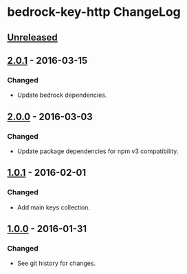 # bedrock-key-http ChangeLog

## [Unreleased]

## [2.0.1] - 2016-03-15

### Changed
- Update bedrock dependencies.

## [2.0.0] - 2016-03-03

### Changed
- Update package dependencies for npm v3 compatibility.

## [1.0.1] - 2016-02-01

### Changed
- Add main keys collection.

## [1.0.0] - 2016-01-31

### Changed
- See git history for changes.

[Unreleased]: https://github.com/digitalbazaar/bedrock-key-http/compare/2.0.1..HEAD
[2.0.1]: https://github.com/digitalbazaar/bedrock-key-http/compare/2.0.0...2.0.1
[2.0.0]: https://github.com/digitalbazaar/bedrock-key-http/compare/1.0.1...2.0.0
[1.0.1]: https://github.com/digitalbazaar/bedrock-key-http/compare/1.0.0...1.0.1
[1.0.0]: https://github.com/digitalbazaar/bedrock-key-http/compare/0.0.0...1.0.0
